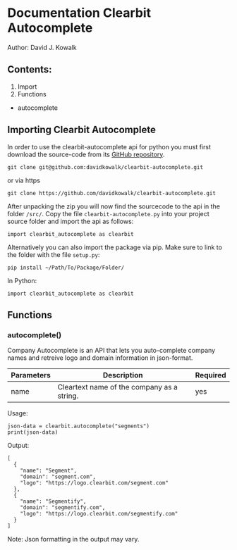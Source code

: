 # Documentation Clearbit Autocomplete
Author: David J. Kowalk

## Contents:
1. Import
2. Functions
  - autocomplete

## Importing Clearbit Autocomplete
In order to use the clearbit-autocomplete api for python you must first download the source-code from its [GitHub repository](http://www.github.com/davidkowalk/clearbit-autocomplete).

```
git clone git@github.com:davidkowalk/clearbit-autocomplete.git
```
or via https
```
git clone https://github.com/davidkowalk/clearbit-autocomplete.git
```

After unpacking the zip you will now find the sourcecode to the api in the folder ``/src/``. Copy the file ``clearbit-autocomplete.py`` into your project source folder and import the api as follows:

```
import clearbit_autocomplete as clearbit
```

Alternatively you can also import the package via pip. Make sure to link to the folder with the file ``setup.py``:

```
pip install ~/Path/To/Package/Folder/
```
In Python:
```
import clearbit_autocomplete as clearbit
```

## Functions

### autocomplete()
Company Autocomplete is an API that lets you auto-complete company names and retreive logo and domain information in json-format.

| Parameters | Description | Required |
|------------|-------------|----------|
| name       | Cleartext name of the company as a string. | yes |

Usage:

```
json-data = clearbit.autocomplete("segments")
print(json-data)
```

Output:
```
[
  {
    "name": "Segment",
    "domain": "segment.com",
    "logo": "https://logo.clearbit.com/segment.com"
  },
  {
    "name": "Segmentify",
    "domain": "segmentify.com",
    "logo": "https://logo.clearbit.com/segmentify.com"
  }
]
```

Note: Json formatting in the output may vary.
